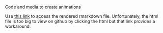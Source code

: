 Code and media to create animations

Use [this link](https://rpubs.com/connorn26/985203) to access the rendered rmarkdown file. Unfortunately, the html file is too big to view on github by clicking the html but that link provides a workaround.
